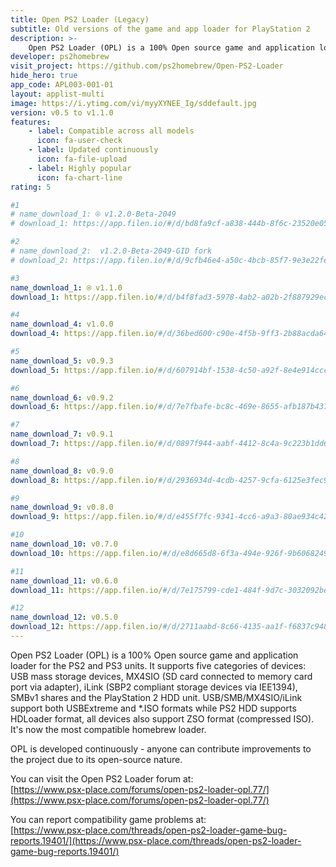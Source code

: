 ```yaml
---
title: Open PS2 Loader (Legacy)
subtitle: Old versions of the game and app loader for PlayStation 2
description: >-
    Open PS2 Loader (OPL) is a 100% Open source game and application loader for the PS2 and PS3 units. It supports five categories of         devices: USB mass storage devices, MX4SIO (SD card connected to memory card port via adapter), iLink (SBP2 compliant storage devices      via IEE1394), SMBv1 shares and the PlayStation 2 HDD unit. USB/SMB/MX4SIO/iLink support both USBExtreme and *.ISO formats while PS2       HDD supports HDLoader format, all devices also support ZSO format (compressed ISO). It's now the most compatible homebrew loader.
developer: ps2homebrew
visit_project: https://github.com/ps2homebrew/Open-PS2-Loader
hide_hero: true
app_code: APL003-001-01
layout: applist-multi
image: https://i.ytimg.com/vi/myyXYNEE_Ig/sddefault.jpg
version: v0.5 to v1.1.0
features:
    - label: Compatible across all models
      icon: fa-user-check
    - label: Updated continuously
      icon: fa-file-upload
    - label: Highly popular
      icon: fa-chart-line
rating: 5

#1
# name_download_1: ⍟ v1.2.0-Beta-2049
# download_1: https://app.filen.io/#/d/bd8fa9cf-a838-444b-8f6c-23520e055a7e#xUAObLdWGOIquY4gZAmNPNqjarUbcbUP

#2
# name_download_2:  v1.2.0-Beta-2049-GID fork
# download_2: https://app.filen.io/#/d/9cfb46e4-a50c-4bcb-85f7-9e3e22fe9079#lkaH12c1vM3oDcOps8TpEeJZue0Q8dGb

#3
name_download_1: ⍟ v1.1.0
download_1: https://app.filen.io/#/d/b4f8fad3-5978-4ab2-a02b-2f887929ec17#Nd7as1e2rkbTvmTnQpC0dkICyp98rZ7v

#4
name_download_4: v1.0.0
download_4: https://app.filen.io/#/d/36bed600-c90e-4f5b-9ff3-2b88acda6470#cF8BJysytDW5WaXFaCu60ClNRUuKrwSu

#5
name_download_5: v0.9.3
download_5: https://app.filen.io/#/d/607914bf-1538-4c50-a92f-8e4e914cccb9#rwMDgjR0AdlIgHMgWsEnu4TragBokMbL

#6
name_download_6: v0.9.2
download_6: https://app.filen.io/#/d/7e7fbafe-bc8c-469e-8655-afb187b4375d#YmyR7QHKawoe8kFrggtNnfhRd5fCWQLy

#7
name_download_7: v0.9.1
download_7: https://app.filen.io/#/d/0897f944-aabf-4412-8c4a-9c223b1dd625#d2Jwg468owoP03P4wsEm16Hpc5m6LzPe

#8
name_download_8: v0.9.0
download_8: https://app.filen.io/#/d/2936934d-4cdb-4257-9cfa-6125e3fec930#i4JV3tZZ2efLpNIhgG1qk1ii8fiuZsnX

#9
name_download_9: v0.8.0
download_9: https://app.filen.io/#/d/e455f7fc-9341-4cc6-a9a3-80ae934c42f3#YCdJWVjJVoEQDCDxLwXLLWh2nDMZcUjd

#10
name_download_10: v0.7.0
download_10: https://app.filen.io/#/d/e8d665d8-6f3a-494e-926f-9b6068249e36#Q405H5R8uulZ3XeIpDJKRAO9MnaeJ2sx

#11
name_download_11: v0.6.0
download_11: https://app.filen.io/#/d/7e175799-cde1-484f-9d7c-3032092be95e#6Vkf8H5QdmCdb7KAR1Ox5MGKZpAZ6X7r

#12
name_download_12: v0.5.0
download_12: https://app.filen.io/#/d/2711aabd-8c66-4135-aa1f-f6837c9486de#YzRcInSAOXNp1r2SCGf992bHKX9WU82C
---
```


Open PS2 Loader (OPL) is a 100% Open source game and application loader for the PS2 and PS3 units. It supports five categories of devices: USB mass storage devices, MX4SIO (SD card connected to memory card port via adapter), iLink (SBP2 compliant storage devices via IEE1394), SMBv1 shares and the PlayStation 2 HDD unit. USB/SMB/MX4SIO/iLink support both USBExtreme and *.ISO formats while PS2 HDD supports HDLoader format, all devices also support ZSO format (compressed ISO). It's now the most compatible homebrew loader.  

OPL is developed continuously - anyone can contribute improvements to the project due to its open-source nature.  

You can visit the Open PS2 Loader forum at:  
[https://www.psx-place.com/forums/open-ps2-loader-opl.77/](https://www.psx-place.com/forums/open-ps2-loader-opl.77/)

You can report compatibility game problems at:  
[https://www.psx-place.com/threads/open-ps2-loader-game-bug-reports.19401/](https://www.psx-place.com/threads/open-ps2-loader-game-bug-reports.19401/)
